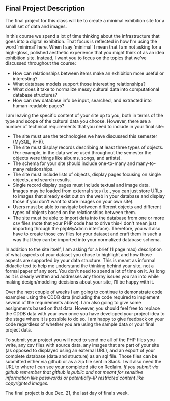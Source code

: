 ## Final Project Description

The final project for this class will be to create a minimal exhibition site for a small set of data and images.

In this course we spend a lot of time thinking about the infrastructure that goes into a digital exhibition. That focus is reflected in how I'm using the word 'minimal' here. When I say 'minimal' I mean that I am not asking for a high-gloss, polished aesthetic experience that you might think of as an idea exhibition site. Instead, I want you to focus on the topics that we've discussed throughout the course:

- How can relationships between items make an exhibition more useful or interesting?
- What database models support those interesting relationships?
- What does it take to normalize messy cultural data into computational database structures?
- How can raw database info be input, searched, and extracted into human-readable pages?

I am leaving the specific content of your site up to you, both in terms of the type and scope of the cultural data you choose. However, there are a number of technical requirements that you need to include in your final site:

- The site must use the technologies we have discussed this semester (MySQL, PHP).
- The site must display records describing at least three types of objects. (For example, in the data we've used throughout the semester the objects were things like albums, songs, and artists).
- The schema for your site should include one-to-many and many-to-many relationships.
- The site must include lists of objects, display pages focusing on single objects, and search results.
- Single record display pages must include textual and image data. Images may be loaded from external sites (i.e., you can just store URLs to images that already exist out on the web in your database and display those if you don't want to store images on your own site).
- Users must be able to navigate between different objects and different types of objects based on the relationships between them.
- The site must be able to import data into the database from one or more csv files (note that your PHP code has to drive this-I don't mean just importing through the phpMyAdmin interface). Therefore, you will also have to create those csv files for your dataset and craft them in such a way that they can be imported into your normalized database schema.

In addition to the site itself, I am asking for a brief (1 page max) description of what aspects of your dataset you chose to highlight and how those aspects are supported by your data structure. This is meant as informal didactic text to help me understand the thinking behind your site, not a formal paper of any sort. You don't need to spend a lot of time on it. As long as it is clearly written and addresses any thorny issues you ran into while making design/modeling decisions about your site, I'll be happy with it.

Over the next couple of weeks I am going to continue to demonstrate code examples using the CDDB data (including the code required to implement several of the requirements above). I am also going to give some assignments based on that data. However, you should feel free to replace the CDDB data with your own once you have developed your project idea to the stage where it is possible to do so. I am happy to give feedback on your code regardless of whether you are using the sample data or your final project data.

To submit your project you will need to send me all of the PHP files you write, any csv files with source data, any images that are part of your site (as opposed to displayed using an external URL), and an export of your complete database (data and structure) as an sql file. Those files can be submitted either via github or as a zip file sent in Slack. I will also need the URL to where I can see your completed site on Reclaim. *If you submit via github remember that github is public and not meant for sensitive information like passwords or potentially-IP restricted content like copyrighted images.*

The final project is due Dec. 21, the last day of finals week. 